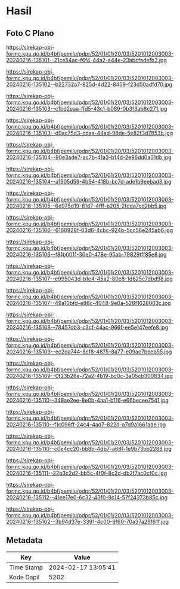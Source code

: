 # Hasil

## Foto C Plano

https://sirekap-obj-formc.kpu.go.id/b4bf/pemilu/pdpr/52/01/01/20/03/5201012003003-20240216-135101--21ce54ac-f6f4-44a2-a44e-23abcfadefb3.jpg

https://sirekap-obj-formc.kpu.go.id/b4bf/pemilu/pdpr/52/01/01/20/03/5201012003003-20240216-135102--b22732a7-825d-4d22-8459-f23d50adfd70.jpg

https://sirekap-obj-formc.kpu.go.id/b4bf/pemilu/pdpr/52/01/01/20/03/5201012003003-20240216-135103--c1bd2eaa-ffd5-43c1-b089-0b3f3ab8c271.jpg

https://sirekap-obj-formc.kpu.go.id/b4bf/pemilu/pdpr/52/01/01/20/03/5201012003003-20240216-135103--d9ac75d3-cdaa-44ad-98de-5e82f3d7853b.jpg

https://sirekap-obj-formc.kpu.go.id/b4bf/pemilu/pdpr/52/01/01/20/03/5201012003003-20240216-135104--90e3ade7-ac7b-41a3-b14d-2e96dd0a01db.jpg

https://sirekap-obj-formc.kpu.go.id/b4bf/pemilu/pdpr/52/01/01/20/03/5201012003003-20240216-135104--a1905d59-4b94-418b-bc7d-ade1b9eebad3.jpg

https://sirekap-obj-formc.kpu.go.id/b4bf/pemilu/pdpr/52/01/01/20/03/5201012003003-20240216-135105--6d975d19-81d7-4fff-b205-2fdda7cd2bb5.jpg

https://sirekap-obj-formc.kpu.go.id/b4bf/pemilu/pdpr/52/01/01/20/03/5201012003003-20240216-135106--6160928f-03d6-4cbc-924b-5cc56e245ab6.jpg

https://sirekap-obj-formc.kpu.go.id/b4bf/pemilu/pdpr/52/01/01/20/03/5201012003003-20240216-135106--f81b0011-30e0-478e-95ab-79829fff85e8.jpg

https://sirekap-obj-formc.kpu.go.id/b4bf/pemilu/pdpr/52/01/01/20/03/5201012003003-20240216-135107--e995043d-b1e4-45a2-80e8-1d625c7dbd98.jpg

https://sirekap-obj-formc.kpu.go.id/b4bf/pemilu/pdpr/52/01/01/20/03/5201012003003-20240216-135107--49a10bfd-e86c-4048-9e0a-528f1628003c.jpg

https://sirekap-obj-formc.kpu.go.id/b4bf/pemilu/pdpr/52/01/01/20/03/5201012003003-20240216-135108--78457db3-c3cf-44ac-966f-ee5e147eefe8.jpg

https://sirekap-obj-formc.kpu.go.id/b4bf/pemilu/pdpr/52/01/01/20/03/5201012003003-20240216-135109--ec2da744-8cf8-4875-8a77-e09ac7beeb55.jpg

https://sirekap-obj-formc.kpu.go.id/b4bf/pemilu/pdpr/52/01/01/20/03/5201012003003-20240216-135109--0f23b26e-72a2-4b19-bc0c-3a05cb300834.jpg

https://sirekap-obj-formc.kpu.go.id/b4bf/pemilu/pdpr/52/01/01/20/03/5201012003003-20240216-135110--348ae2ee-8e0b-4aa1-b116-e66becee7541.jpg

https://sirekap-obj-formc.kpu.go.id/b4bf/pemilu/pdpr/52/01/01/20/03/5201012003003-20240216-135110--f1c096ff-24c4-4ad7-822d-a7d9a1661ade.jpg

https://sirekap-obj-formc.kpu.go.id/b4bf/pemilu/pdpr/52/01/01/20/03/5201012003003-20240216-135110--c0e4cc20-bb8b-4db7-a68f-1e9b73bb2288.jpg

https://sirekap-obj-formc.kpu.go.id/b4bf/pemilu/pdpr/52/01/01/20/03/5201012003003-20240216-135111--22b3c2d2-bb5c-4f0f-8c2d-db2f7ac0cf0c.jpg

https://sirekap-obj-formc.kpu.go.id/b4bf/pemilu/pdpr/52/01/01/20/03/5201012003003-20240216-135112--41ee17e0-6c32-43f0-9c14-57f24373b85c.jpg

https://sirekap-obj-formc.kpu.go.id/b4bf/pemilu/pdpr/52/01/01/20/03/5201012003003-20240216-135102--3b94d37e-3391-4c00-8f60-70a37a29f61f.jpg


## Metadata

| Key        | Value               |
| ---------- | ------------------- |
| Time Stamp | 2024-02-17 13:05:41 |
| Kode Dapil | 5202                |



